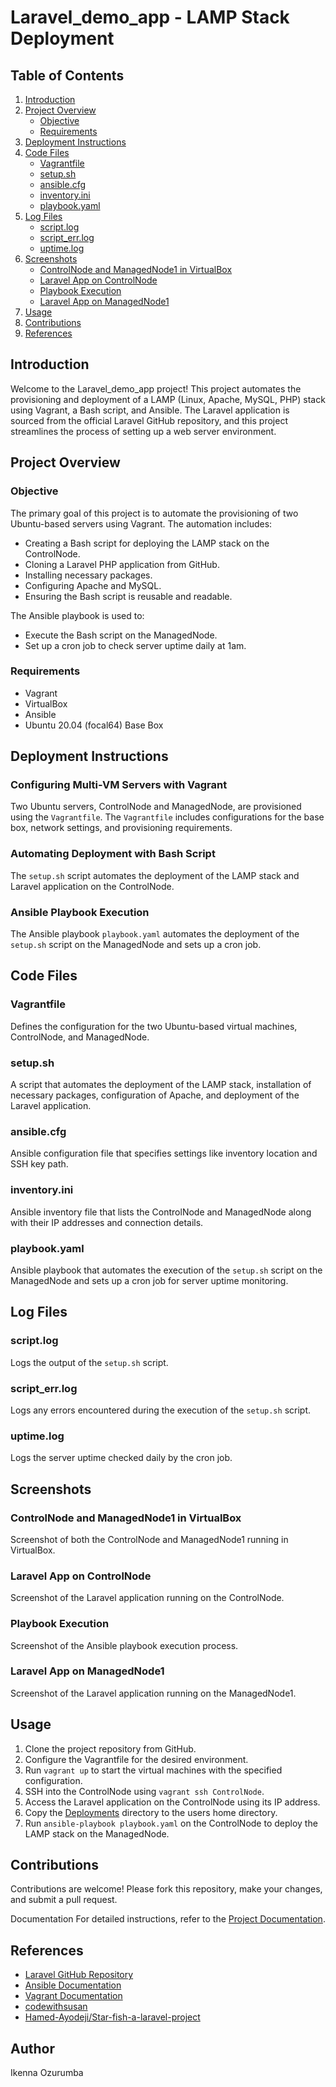 
# Laravel_demo_app - LAMP Stack Deployment

## Table of Contents

1. [Introduction](#introduction)
2. [Project Overview](#project-overview)
   - [Objective](#objective)
   - [Requirements](#requirements)
3. [Deployment Instructions](#deployment-instructions)
4. [Code Files](#code-files)
   - [Vagrantfile](#vagrantfile)
   - [setup.sh](#setupsh)
   - [ansible.cfg](#ansiblecfg)
   - [inventory.ini](#inventoryini)
   - [playbook.yaml](#playbookyaml)
5. [Log Files](#log-files)
   - [script.log](#scriptlog)
   - [script_err.log](#script_errlog)
   - [uptime.log](#uptimelog)
6. [Screenshots](#screenshots)
   - [ControlNode and ManagedNode1 in VirtualBox](#controlnode-and-managednode1-in-virtualbox)
   - [Laravel App on ControlNode](#laravel-app-on-controlnode)
   - [Playbook Execution](#playbook-execution)
   - [Laravel App on ManagedNode1](#laravel-app-on-managednode1)
7. [Usage](#usage)
8. [Contributions](#contributions)
9. [References](#references)

## Introduction

Welcome to the Laravel_demo_app project! This project automates the provisioning and deployment of a LAMP (Linux, Apache, MySQL, PHP) stack using Vagrant, a Bash script, and Ansible. The Laravel application is sourced from the official Laravel GitHub repository, and this project streamlines the process of setting up a web server environment.

## Project Overview

### Objective

The primary goal of this project is to automate the provisioning of two Ubuntu-based servers using Vagrant. The automation includes:

- Creating a Bash script for deploying the LAMP stack on the ControlNode.
- Cloning a Laravel PHP application from GitHub.
- Installing necessary packages.
- Configuring Apache and MySQL.
- Ensuring the Bash script is reusable and readable.

The Ansible playbook is used to:

- Execute the Bash script on the ManagedNode.
- Set up a cron job to check server uptime daily at 1am.

### Requirements

- Vagrant
- VirtualBox
- Ansible
- Ubuntu 20.04 (focal64) Base Box

## Deployment Instructions

### Configuring Multi-VM Servers with Vagrant

Two Ubuntu servers, ControlNode and ManagedNode, are provisioned using the `Vagrantfile`. The `Vagrantfile` includes configurations for the base box, network settings, and provisioning requirements.

### Automating Deployment with Bash Script

The `setup.sh` script automates the deployment of the LAMP stack and Laravel application on the ControlNode.

### Ansible Playbook Execution

The Ansible playbook `playbook.yaml` automates the deployment of the `setup.sh` script on the ManagedNode and sets up a cron job.

## Code Files

### Vagrantfile

Defines the configuration for the two Ubuntu-based virtual machines, ControlNode, and ManagedNode.

### setup.sh

A script that automates the deployment of the LAMP stack, installation of necessary packages, configuration of Apache, and deployment of the Laravel application.

### ansible.cfg

Ansible configuration file that specifies settings like inventory location and SSH key path.

### inventory.ini

Ansible inventory file that lists the ControlNode and ManagedNode along with their IP addresses and connection details.

### playbook.yaml

Ansible playbook that automates the execution of the `setup.sh` script on the ManagedNode and sets up a cron job for server uptime monitoring.

## Log Files

### script.log

Logs the output of the `setup.sh` script.

### script_err.log

Logs any errors encountered during the execution of the `setup.sh` script.

### uptime.log

Logs the server uptime checked daily by the cron job.

## Screenshots

### ControlNode and ManagedNode1 in VirtualBox

Screenshot of both the ControlNode and ManagedNode1 running in VirtualBox.

### Laravel App on ControlNode

Screenshot of the Laravel application running on the ControlNode.

### Playbook Execution

Screenshot of the Ansible playbook execution process.

### Laravel App on ManagedNode1

Screenshot of the Laravel application running on the ManagedNode1.

## Usage

1. Clone the project repository from GitHub.
2. Configure the Vagrantfile for the desired environment.
3. Run `vagrant up` to start the virtual machines with the specified configuration.
4. SSH into the ControlNode using `vagrant ssh ControlNode`.
5. Access the Laravel application on the ControlNode using its IP address.
6. Copy the [Deployments](https://github.com/ikennaozurumba/Laravel_demo_app/tree/main/Deployments) directory to the users home directory. 
7. Run `ansible-playbook playbook.yaml` on the ControlNode to deploy the LAMP stack on the ManagedNode.

## Contributions

Contributions are welcome! Please fork this repository, make your changes, and submit a pull request.

Documentation
For detailed instructions, refer to the [Project Documentation](https://github.com/ikennaozurumba/Laravel_demo_app/blob/main/Documentation.md).


## References

- [Laravel GitHub Repository](https://github.com/laravel/laravel)
- [Ansible Documentation](https://docs.ansible.com/)
- [Vagrant Documentation](https://www.vagrantup.com/docs)
- [codewithsusan](https://codewithsusan.com/notes/deploy-laravel-on-apache)
- [Hamed-Ayodeji/Star-fish-a-laravel-project](https://github.com/Hamed-Ayodeji/Star-fish-a-laravel-project.git)


## Author
Ikenna Ozurumba
